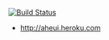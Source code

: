 [![Build Status](https://travis-ci.org/wookay/aheui-heroku.svg)](https://travis-ci.org/wookay/aheui-heroku)


* http://aheui.heroku.com
